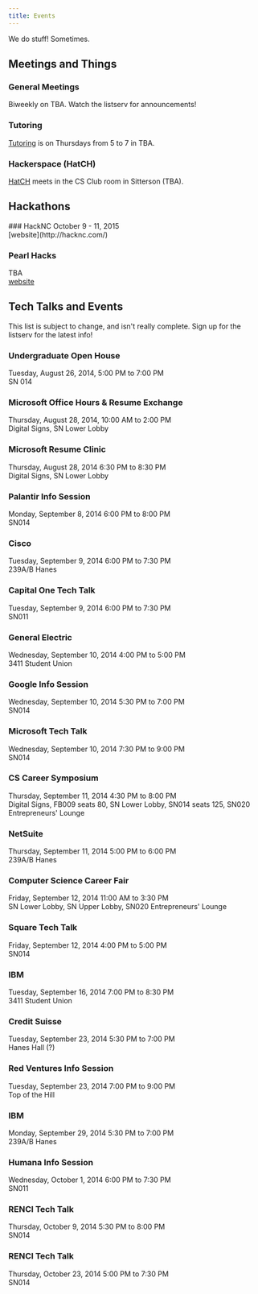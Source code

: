 ```yaml
---
title: Events
---
```


We do stuff! Sometimes.

<section markdown="1" id="events">

Meetings and Things
-----------
<div class="group" markdown="1">

### General Meetings
Biweekly on TBA. Watch the listserv for announcements!

### Tutoring
[Tutoring](/Tutoring) is on Thursdays from 5 to 7 in TBA.

### Hackerspace (HatCH)
[HatCH](/Hackerspace) meets in the CS Club room in Sitterson (TBA).
</div>

Hackathons
-------------
<div class="group" markdown="1">
### HackNC
October 9 - 11, 2015 <br>
[website](http://hacknc.com/)

### Pearl Hacks
TBA <br>
[website](http://pearlhacks.com/)

</div>

Tech Talks and Events
----------
This list is subject to change, and isn't really complete. Sign up for the
listserv for the latest info!

<div class="group" markdown="1">

### Undergraduate Open House
Tuesday, August 26, 2014, 5:00 PM to 7:00 PM <br>
SN 014

### Microsoft Office Hours & Resume Exchange
Thursday, August 28, 2014, 10:00 AM to 2:00 PM <br>
Digital Signs, SN Lower Lobby

### Microsoft Resume Clinic
Thursday, August 28, 2014 6:30 PM to 8:30 PM <br>
Digital Signs, SN Lower Lobby

### Palantir Info Session
Monday, September 8, 2014 6:00 PM to 8:00 PM <br>
SN014

### Cisco
Tuesday, September 9, 2014 6:00 PM to 7:30 PM <br>
239A/B Hanes

### Capital One Tech Talk
Tuesday, September 9, 2014 6:00 PM to 7:30 PM <br>
SN011

### General Electric
Wednesday, September 10, 2014 4:00 PM to 5:00 PM <br>
3411 Student Union

### Google Info Session
Wednesday, September 10, 2014 5:30 PM to 7:00 PM <br>
SN014

### Microsoft Tech Talk
Wednesday, September 10, 2014 7:30 PM to 9:00 PM <br>
SN014

### CS Career Symposium
Thursday, September 11, 2014 4:30 PM to 8:00 PM <br>
Digital Signs, FB009 seats 80, SN Lower Lobby, SN014 seats 125, SN020 Entrepreneurs' Lounge

### NetSuite
Thursday, September 11, 2014 5:00 PM to 6:00 PM <br>
239A/B Hanes

### Computer Science Career Fair
Friday, September 12, 2014 11:00 AM to 3:30 PM <br>
SN Lower Lobby, SN Upper Lobby, SN020 Entrepreneurs' Lounge

### Square Tech Talk
Friday, September 12, 2014 4:00 PM to 5:00 PM <br>
SN014

### IBM
Tuesday, September 16, 2014 7:00 PM to 8:30 PM <br>
3411 Student Union

### Credit Suisse
Tuesday, September 23, 2014 5:30 PM to 7:00 PM <br>
Hanes Hall (?)

### Red Ventures Info Session
Tuesday, September 23, 2014 7:00 PM to 9:00 PM <br>
Top of the Hill

### IBM
Monday, September 29, 2014 5:30 PM to 7:00 PM <br>
239A/B Hanes

### Humana Info Session
Wednesday, October 1, 2014 6:00 PM to 7:30 PM <br>
SN011

### RENCI Tech Talk
Thursday, October 9, 2014 5:30 PM to 8:00 PM <br>
SN014

### RENCI Tech Talk
Thursday, October 23, 2014 5:00 PM to 7:30 PM <br>
SN014

</div>
</section>
